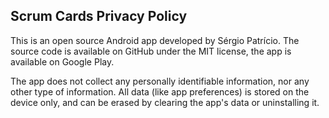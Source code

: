 ## Scrum Cards Privacy Policy

This is an open source Android app developed by Sérgio Patrício. The source code is available on GitHub under the MIT
license, the app is available on Google Play.

The app does not collect any personally identifiable information, nor any other type of information. All data (like app
preferences) is stored on the device only, and can be erased by clearing the app's data or uninstalling it.
